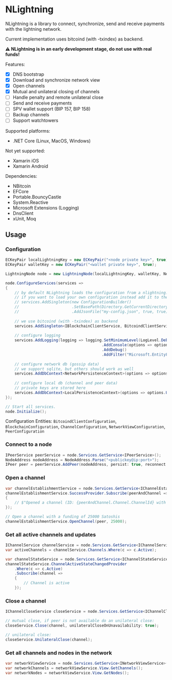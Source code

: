 # NLightning

<p>NLightning is a library to connect, synchronize, send and receive payments with the lightning network.</p>
<p>Current implementation uses bitcoind (with -txindex) as backend.</p>

__⚠ NLightning is in an early development stage, do not use with real funds!__

Features:
- [x] DNS bootstrap 
- [x] Download and synchronize network view 
- [x] Open channels
- [x] Mutual and unilateral closing of channels
- [ ] Handle penalty and remote unilateral close 
- [ ] Send and receive payments
- [ ] SPV wallet support (BIP 157, BIP 158)
- [ ] Backup channels
- [ ] Support watchtowers

Supported platforms:
- .NET Core (Linux, MacOS, Windows)

Not yet supported: 
- Xamarin iOS
- Xamarin Android

Dependencies:
- NBitcoin
- EFCore
- Portable.BouncyCastle
- System.Reactive
- Microsoft Extensions (Logging)
- DnsClient
- xUnit, Moq


## Usage

### Configuration

```C#
ECKeyPair localLightningKey = new ECKeyPair("<node private key>", true);
ECKeyPair walletKey = new ECKeyPair("<wallet private key>", true);

LightningNode node = new LightningNode(localLightningKey, walletKey, NetworkParameters.BitcoinTestnet);

node.ConfigureServices(services =>
{
    // by default NLightning loads the configuration from a nlightning.json file located in the working directory.
    // if you want to load your own configuration instead add it to the services:
    // services.AddSingleton(new ConfigurationBuilder()
    //                       .SetBasePath(Directory.GetCurrentDirectory())
    //                       .AddJsonFile("my-config.json", true, true));
        
    // we use bitcoind (with -txindex) as backend
    services.AddSingleton<IBlockchainClientService, BitcoindClientService>();
    
    // configure logging
    services.AddLogging(logging => logging.SetMinimumLevel(LogLevel.Debug)
                                          .AddConsole(options => options.IncludeScopes = false)
                                          .AddDebug()
                                          .AddFilter("Microsoft.EntityFrameworkCore", LogLevel.Warning));
    
    // configure network db (gossip data)
    // we support sqlite, but others should work as well
    services.AddDbContext<NetworkPersistenceContext>(options => options.UseSqlite("Data Source=network.db"));
    
    // configure local db (channel and peer data) 
    // private keys are stored here
    services.AddDbContext<LocalPersistenceContext>(options => options.UseSqlite("Data Source=local.db"));
});

// Start all services.
node.Initialize();
```

Configuration Entities: `BitcoindClientConfiguration`, `BlockchainConfiguration`, `ChannelConfiguration`, `NetworkViewConfiguration`, `PeerConfiguration`

### Connect to a node

```C#
IPeerService peerService = node.Services.GetService<IPeerService>();
NodeAddress nodeAddress = NodeAddress.Parse("<publickey@ip:port>");
IPeer peer = peerService.AddPeer(nodeAddress, persist: true, reconnect: true);
```

### Open a channel

```C#
var channelEstablishmentService = node.Services.GetService<IChannelEstablishmentService>();
channelEstablishmentService.SuccessProvider.Subscribe(peerAndChannel =>
{
    // $"Opened a channel (ID: {peerAndChannel.Channel.ChannelId} with peer {peerAndChannel.Peer.NodeAddress}";  
});

// Open a channel with a funding of 25000 Satoshis
channelEstablishmentService.OpenChannel(peer, 25000);
```

### Get all active channels and updates

```C#
IChannelService channelService = node.Services.GetService<IChannelService>();
var activeChannels = channelService.Channels.Where(c => c.Active);
```

```C#
var channelStateService = node.Services.GetService<IChannelStateService>();
channelStateService.ChannelActiveStateChangedProvider
    .Where(c => c.Active)
    .Subscribe(channel =>
    {
        // Channel is active
    });
```

### Close a channel

```C#
IChannelCloseService closeService = node.Services.GetService<IChannelCloseService>();

// mutual close, if peer is not available do an unilateral close:
closeService.Close(channel, unilateralCloseOnUnavailability: true);

// unilateral close:
closeService.UnilateralClose(channel);
```

### Get all channels and nodes in the network

```C#
var networkViewService = node.Services.GetService<INetworkViewService>();
var networkChannels = networkViewService.View.GetChannels();
var networkNodes = networkViewService.View.GetNodes();
```